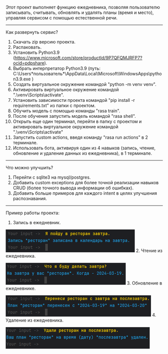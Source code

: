 
Этот проект выполняет функцию ежедневника, позволяя пользователю записывать, считывать,
обновлять и удалять планы (время и место), управляя сервисом с помощью естественной речи.
***
Как развернуть сервис?
1. Скачать zip версию проекта.
2. Распаковать.
3. Установить Python3.9 (https://www.microsoft.com/store/productId/9P7QFQMJRFP7?ocid=pdpshare).
4. Выбрать интерпретатор Python3.9 (путь: C:\Users\*пользователь*\AppData\Local\Microsoft\WindowsApps\python3.9.exe )
5. Создать виртуальное окружение командой "python -m venv venv".
6. Активировать виртуальное окружение командой ".\venv\Scripts\activate".
7. Установить зависимости проекта командой "pip install -r requirements.txt" из папки с проектом.
8. Обучить модель с помощью команды "rasa train".
9. После обучения запустить модель командой "rasa shell".
10. Открыть еще один терминал, перейти в папку с проектом и активировать виртуальное окружение командой ".\venv\Scripts\activate"
11. Запустить custom actions, введя команду "rasa run actions" в 2 терминале.
12. Использовать бота, активируя один из 4 навыков (запись, чтение, обновление и удаление данных из ежедневника), в 1 терминале.
***
Что можно улучшить?
1. Перейти с sqlite3 на mysql/postgres.
2. Добавить custom exceptions для более точной реализации навыков CRUD (более точного вывода информации об ошибках).
3. Добавить больше примеров для каждого intent в целях улучшения распознавания.
***
Пример работы проекта:
1. Запись в ежедневник.

![create_function](./crud_functions_pictures/create.png)
2. Чтение из ежедневника.

![read_function](./crud_functions_pictures/read.png)
3. Обновление в ежедневнике.

![update_function](./crud_functions_pictures/update.png)
4. Удаление из ежедневника.

![delete_function](./crud_functions_pictures/delete.png)
